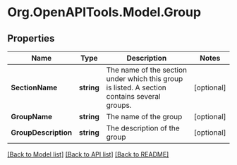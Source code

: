 
# Org.OpenAPITools.Model.Group

## Properties

Name | Type | Description | Notes
------------ | ------------- | ------------- | -------------
**SectionName** | **string** | The name of the section under which this group is listed. A section contains several groups.  | [optional] 
**GroupName** | **string** | The name of the group  | [optional] 
**GroupDescription** | **string** | The description of the group  | [optional] 

[[Back to Model list]](../README.md#documentation-for-models)
[[Back to API list]](../README.md#documentation-for-api-endpoints)
[[Back to README]](../README.md)

